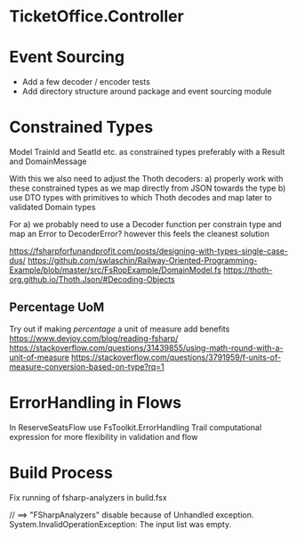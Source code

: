 # TicketOffice.Controller

# Event Sourcing

- Add a few decoder / encoder tests
- Add directory structure around package and event sourcing module

# Constrained Types

Model TrainId and SeatId etc. as constrained types preferably with a Result and DomainMessage

With this we also need to adjust the Thoth decoders:
a) properly work with these constrained types as we map directly from JSON towards the type b) use DTO types with
primitives to which Thoth decodes and map later to validated Domain types

For a) we probably need to use a Decoder function per constrain type and map an Error to DecoderError? however this
feels the cleanest solution

https://fsharpforfunandprofit.com/posts/designing-with-types-single-case-dus/
https://github.com/swlaschin/Railway-Oriented-Programming-Example/blob/master/src/FsRopExample/DomainModel.fs
https://thoth-org.github.io/Thoth.Json/#Decoding-Objects

## Percentage UoM

Try out if making *percentage* a unit of measure add benefits
https://www.devjoy.com/blog/reading-fsharp/
https://stackoverflow.com/questions/31439855/using-math-round-with-a-unit-of-measure
https://stackoverflow.com/questions/3791959/f-units-of-measure-conversion-based-on-type?rq=1

# ErrorHandling in Flows

In ReserveSeatsFlow use FsToolkit.ErrorHandling Trail computational expression for more flexibility in validation and
flow

# Build Process

Fix running of fsharp-analyzers in build.fsx

// ==> "FSharpAnalyzers" disable because of Unhandled exception. System.InvalidOperationException: The input list was
empty.
